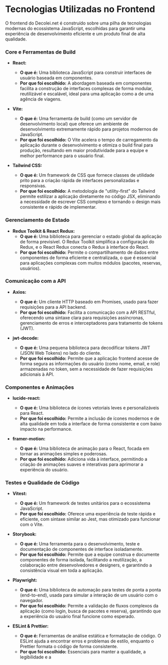 # Tecnologias Utilizadas no Frontend

O frontend do Decolei.net é construído sobre uma pilha de tecnologias modernas do ecossistema JavaScript, escolhidas para garantir uma experiência de desenvolvimento eficiente e um produto final de alta qualidade.

### Core e Ferramentas de Build

* **React:**
    * **O que é:** Uma biblioteca JavaScript para construir interfaces de usuário baseada em componentes.
    * **Por que foi escolhido:** A abordagem baseada em componentes facilita a construção de interfaces complexas de forma modular, reutilizável e escalável, ideal para uma aplicação como a de uma agência de viagens.

* **Vite:**
    * **O que é:** Uma ferramenta de build (como um servidor de desenvolvimento local) que oferece um ambiente de desenvolvimento extremamente rápido para projetos modernos de JavaScript.
    * **Por que foi escolhido:** O Vite acelera o tempo de carregamento da aplicação durante o desenvolvimento e otimiza o build final para produção, resultando em maior produtividade para a equipe e melhor performance para o usuário final.

* **Tailwind CSS:**
    * **O que é:** Um framework de CSS que fornece classes de utilidade prito para a criação rápida de interfaces personalizadas e responsivas.
    * **Por que foi escolhido:** A metodologia de "utility-first" do Tailwind permite estilizar a aplicação diretamente no código JSX, eliminando a necessidade de escrever CSS complexo e tornando o design mais consistente e rápido de implementar.

### Gerenciamento de Estado

* **Redux Toolkit & React Redux:**
    * **O que é:** Uma biblioteca para gerenciar o estado global da aplicação de forma previsível. O Redux Toolkit simplifica a configuração do Redux, e o React Redux conecta o Redux à interface do React.
    * **Por que foi escolhido:** Permite o compartilhamento de dados entre componentes de forma eficiente e centralizada, o que é essencial para aplicações complexas com muitos módulos (pacotes, reservas, usuários).

### Comunicação com a API

* **Axios:**
    * **O que é:** Um cliente HTTP baseado em Promises, usado para fazer requisições para a API backend.
    * **Por que foi escolhido:** Facilita a comunicação com a API RESTful, oferecendo uma sintaxe clara para requisições assíncronas, gerenciamento de erros e interceptadores para tratamento de tokens (JWT).

* **jwt-decode:**
    * **O que é:** Uma pequena biblioteca para decodificar tokens JWT (JSON Web Tokens) no lado do cliente.
    * **Por que foi escolhido:** Permite que a aplicação frontend acesse de forma segura as informações do usuário (como nome, email, e role) armazenadas no token, sem a necessidade de fazer requisições adicionais à API.

### Componentes e Animações

* **lucide-react:**
    * **O que é:** Uma biblioteca de ícones vetoriais leves e personalizáveis para React.
    * **Por que foi escolhido:** Permite a inclusão de ícones modernos e de alta qualidade em toda a interface de forma consistente e com baixo impacto na performance.

* **framer-motion:**
    * **O que é:** Uma biblioteca de animação para o React, focada em tornar as animações simples e poderosas.
    * **Por que foi escolhido:** Adiciona vida à interface, permitindo a criação de animações suaves e interativas para aprimorar a experiência do usuário.

### Testes e Qualidade de Código

* **Vitest:**
    * **O que é:** Um framework de testes unitários para o ecossistema JavaScript.
    * **Por que foi escolhido:** Oferece uma experiência de teste rápida e eficiente, com sintaxe similar ao Jest, mas otimizado para funcionar com o Vite.

* **Storybook:**
    * **O que é:** Uma ferramenta para o desenvolvimento, teste e documentação de componentes de interface isoladamente.
    * **Por que foi escolhido:** Permite que a equipe construa e documente componentes de forma isolada, facilitando a reutilização, a colaboração entre desenvolvedores e designers, e garantindo a consistência visual em toda a aplicação.

* **Playwright:**
    * **O que é:** Uma biblioteca de automação para testes de ponta a ponta (end-to-end), usada para simular a interação de um usuário com o navegador.
    * **Por que foi escolhido:** Permite a validação de fluxos complexos da aplicação (como login, busca de pacotes e reserva), garantindo que a experiência do usuário final funcione como esperado.

* **ESLint & Prettier:**
    * **O que é:** Ferramentas de análise estática e formatação de código. O ESLint ajuda a encontrar erros e problemas de estilo, enquanto o Prettier formata o código de forma consistente.
    * **Por que foi escolhido:** Essenciais para manter a qualidade, a legibilidade e a